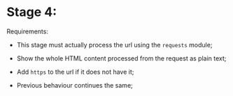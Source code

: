 # Stage 4:

Requirements:

- This stage must actually process the url using the `requests` module;

- Show the whole HTML content processed from the request as plain text;

- Add `https` to the url if it does not have it;

- Previous behaviour continues the same;
